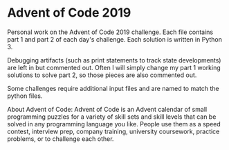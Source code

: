 # Advent of Code 2019
Personal work on the Advent of Code 2019 challenge. Each file contains part 1 and part 2 of each day's challenge.
Each solution is written in Python 3.

Debugging artifacts (such as print statements to track state developments) are left in but commented out.
Often I will simply change my part 1 working solutions to solve part 2, so those pieces are also commented out.

Some challenges require additional input files and are named to match the python files.

About Advent of Code:
Advent of Code is an Advent calendar of small programming puzzles for a variety of skill sets and skill levels that can be solved in any programming language you like. People use them as a speed contest, interview prep, company training, university coursework, practice problems, or to challenge each other.
